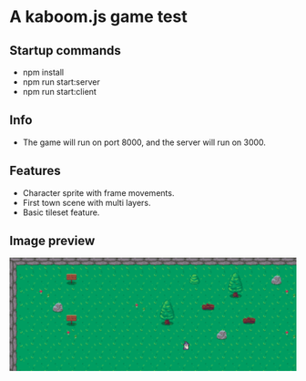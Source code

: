 # A kaboom.js game test

## Startup commands
- npm install
- npm run start:server
- npm run start:client

## Info
- The game will run on port 8000, and the server will run on 3000.

## Features 
- Character sprite with frame movements.
- First town scene with multi layers.
- Basic tileset feature.

## Image preview 

![Preview](https://raw.githubusercontent.com/jorgermduarte/tensura-game/main/game_preview.png)

